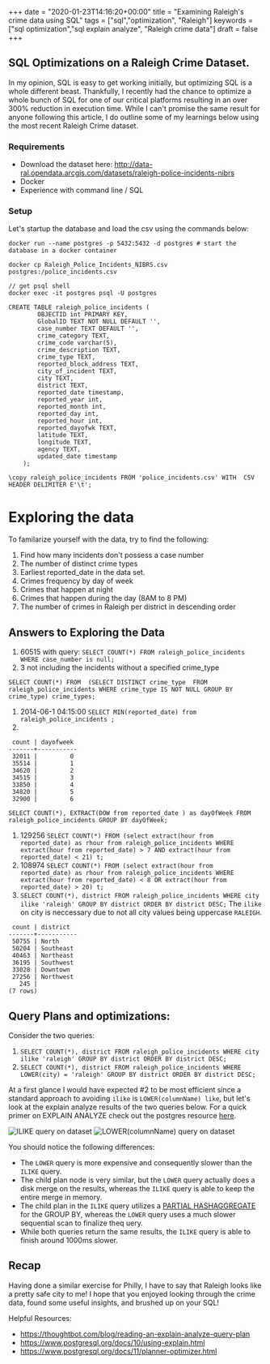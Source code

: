 +++
date = "2020-01-23T14:16:20+00:00"
title = "Examining Raleigh's crime data using SQL"
tags = ["sql","optimization", "Raleigh"]
keywords = ["sql optimization","sql explain analyze", "Raleigh crime data"]
draft = false
+++

## SQL Optimizations on a Raleigh Crime Dataset.

In my opinion, SQL is easy to get working initially, but optimizing SQL is a whole different beast. Thankfully, I recently had the chance to optimize a whole bunch of SQL for one of our critical platforms resulting in an over 300% reduction in execution time. While I can't promise the same result for anyone following this article, I do outline some of my learnings below using the most recent Raleigh Crime dataset.

### Requirements
- Download the dataset here: http://data-ral.opendata.arcgis.com/datasets/raleigh-police-incidents-nibrs
- Docker
- Experience with command line / SQL

### Setup
Let's startup the database and load the csv using the commands below:
```
docker run --name postgres -p 5432:5432 -d postgres # start the database in a docker container

docker cp Raleigh_Police_Incidents_NIBRS.csv postgres:/police_incidents.csv

// get psql shell
docker exec -it postgres psql -U postgres

CREATE TABLE raleigh_police_incidents (
        OBJECTID int PRIMARY KEY,
        GlobalID TEXT NOT NULL DEFAULT '',
        case_number TEXT DEFAULT '',
        crime_category TEXT,
        crime_code varchar(5),
        crime_description TEXT,
        crime_type TEXT,
        reported_block_address TEXT,
        city_of_incident TEXT,
        city TEXT,
        district TEXT,
        reported_date timestamp,
        reported_year int,
        reported_month int,
        reported_day int,
        reported_hour int,
        reported_dayofwk TEXT,
        latitude TEXT,
        longitude TEXT,
        agency TEXT,
        updated_date timestamp
    );
    
\copy raleigh_police_incidents FROM 'police_incidents.csv' WITH  CSV HEADER DELIMITER E'\t';
```

# Exploring the data
To familarize yourself with the data, try to find the following:

1. Find how many incidents don't possess a case number 
1. The number of distinct crime types
1. Earliest reported_date in the data set.
1. Crimes frequency by day of week
1. Crimes that happen at night
1. Crimes that happen during the day (8AM to 8 PM)
1. The number of crimes in Raleigh per district in descending order
## Answers to Exploring the Data

1. 60515 with query: `SELECT COUNT(*) FROM raleigh_police_incidents WHERE case_number is null;`
1. 3 not including the incidents without a specified crime_type 
```
SELECT COUNT(*) FROM  (SELECT DISTINCT crime_type  FROM raleigh_police_incidents WHERE crime_type IS NOT NULL GROUP BY crime_type) crime_types;
```
1. 2014-06-1 04:15:00 `SELECT MIN(reported_date) from raleigh_police_incidents ;`
1. 
```
 count | dayofweek 
-------+-----------
 32011 |         0
 35514 |         1
 34620 |         2
 34515 |         3
 33850 |         4
 34820 |         5
 32900 |         6

SELECT COUNT(*), EXTRACT(DOW from reported_date ) as dayOfWeek FROM raleigh_police_incidents GROUP BY dayOfWeek; 
```
1. 129256 `SELECT COUNT(*) FROM (select extract(hour from reported_date) as rhour from raleigh_police_incidents WHERE extract(hour from reported_date) > 7 AND extract(hour from reported_date) < 21) t;`
1. 108974  `SELECT COUNT(*) FROM (select extract(hour from reported_date) as rhour from raleigh_police_incidents WHERE extract(hour from reported_date) < 8 OR extract(hour from reported_date) > 20) t;`
1. `SELECT COUNT(*), district FROM raleigh_police_incidents WHERE city ilike 'raleigh' GROUP BY district ORDER BY district DESC;` The `ilike` on city is neccessary due to not all city values being uppercase `RALEIGH`. 
```
 count | district  
-------+-----------
 50755 | North
 50204 | Southeast
 40463 | Northeast
 36195 | Southwest
 33028 | Downtown
 27256 | Northwest
   245 | 
(7 rows)
```

## Query Plans and optimizations:

Consider the two queries: 
1. `SELECT COUNT(*), district FROM raleigh_police_incidents WHERE city ilike 'raleigh' GROUP BY district ORDER BY district DESC;` 
1. `SELECT COUNT(*), district FROM raleigh_police_incidents WHERE LOWER(city) = 'raleigh' GROUP BY district ORDER BY district DESC;`

At a first glance I would have expected #2 to be most efficient since a standard approach to avoiding `ilike` is `LOWER(columnName) like`, but let's look at the explain analyze results of the two queries below. For a quick primer on EXPLAIN ANALYZE check out the postgres resource [here](https://www.postgresql.org/docs/10/using-explain.html).

![ILIKE query on dataset](/ilike-query.png)
![LOWER(columnName) query on dataset](/lower-query.png)

You should notice the following differences:
- The `LOWER` query is more expensive and consequently slower than the `ILIKE` query.
- The child plan node is very similar, but the `LOWER` query actually does a disk merge on the results, whereas the `ILIKE` query is able to keep the entire merge in memory. 
- The child plan in the `ILIKE` query utilizes a [PARTIAL HASHAGGREGATE](https://www.postgresql.org/message-id/20150920102707.449cf1c3957d274ff4b3e5c1%40potentialtech.com) for the GROUP BY, whereas the `LOWER` query uses a much slower sequential scan to finalize theq uery.
- While both queries return the same results, the `ILIKE` query is able to finish around 1000ms slower.



## Recap
Having done a similar exercise for Philly, I have to say that Raleigh looks like a pretty safe city to me! I hope that you enjoyed looking through the crime data, found some useful insights, and brushed up on your SQL! 

Helpful Resources:
- https://thoughtbot.com/blog/reading-an-explain-analyze-query-plan
- https://www.postgresql.org/docs/10/using-explain.html
- https://www.postgresql.org/docs/11/planner-optimizer.html